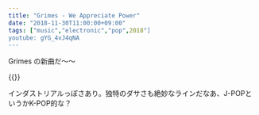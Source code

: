 ```yaml
---
title: "Grimes - We Appreciate Power"
date: "2018-11-30T11:00:00+09:00"
tags: ["music","electronic","pop",2018"]
youtube: gYG_4vJ4qNA
---
```


Grimes の新曲だ〜〜

{{<youtube src="gYG_4vJ4qNA" title="Grimes - We Appreciate Power">}}

インダストリアルっぽさあり。独特のダサさも絶妙なラインだなあ、J-POPというかK-POP的な？
